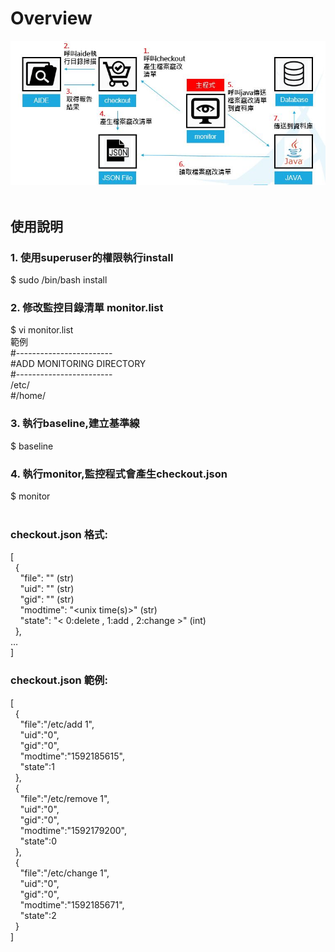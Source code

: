 # Overview
![image](img/overview.JPG?raw=true "Overview") <br />
<br />
## 使用說明

### 1. 使用superuser的權限執行install
$ sudo /bin/bash install <br />
### 2. 修改監控目錄清單 monitor.list
$ vi monitor.list <br />
範例 <br />
\#------------------------ <br />
\#ADD MONITORING DIRECTORY <br />
\#------------------------ <br />
/etc/ <br />
\#/home/ <br />
### 3. 執行baseline,建立基準線
$ baseline <br />
### 4. 執行monitor,監控程式會產生checkout.json
$ monitor <br />
<br />
### checkout.json 格式:
[ <br />
&nbsp;&nbsp;{ <br />
&nbsp;&nbsp;&nbsp;&nbsp;"file": "<file path>" (str) <br />
&nbsp;&nbsp;&nbsp;&nbsp;"uid": "<uid>" (str) <br />
&nbsp;&nbsp;&nbsp;&nbsp;"gid": "<gid>" (str) <br />
&nbsp;&nbsp;&nbsp;&nbsp;"modtime": "<unix time(s)>" (str) <br />
&nbsp;&nbsp;&nbsp;&nbsp;"state": "< 0:delete , 1:add , 2:change >" (int) <br />
&nbsp;&nbsp;}, <br />
… <br />
]<br />
### checkout.json 範例:
[ <br />
&nbsp;&nbsp;{ <br />
&nbsp;&nbsp;&nbsp;&nbsp;"file":"/etc/add 1", <br />
&nbsp;&nbsp;&nbsp;&nbsp;"uid":"0", <br />
&nbsp;&nbsp;&nbsp;&nbsp;"gid":"0", <br />
&nbsp;&nbsp;&nbsp;&nbsp;"modtime":"1592185615", <br />
&nbsp;&nbsp;&nbsp;&nbsp;"state":1 <br />
&nbsp;&nbsp;}, <br />
&nbsp;&nbsp;{ <br />
&nbsp;&nbsp;&nbsp;&nbsp;"file":"/etc/remove 1", <br />
&nbsp;&nbsp;&nbsp;&nbsp;"uid":"0", <br />
&nbsp;&nbsp;&nbsp;&nbsp;"gid":"0", <br />
&nbsp;&nbsp;&nbsp;&nbsp;"modtime":"1592179200", <br />
&nbsp;&nbsp;&nbsp;&nbsp;"state":0 <br />
&nbsp;&nbsp;}, <br />
&nbsp;&nbsp;{ <br />
&nbsp;&nbsp;&nbsp;&nbsp;"file":"/etc/change 1", <br />
&nbsp;&nbsp;&nbsp;&nbsp;"uid":"0", <br />
&nbsp;&nbsp;&nbsp;&nbsp;"gid":"0", <br />
&nbsp;&nbsp;&nbsp;&nbsp;"modtime":"1592185671", <br />
&nbsp;&nbsp;&nbsp;&nbsp;"state":2 <br />
&nbsp;&nbsp;} <br />
] <br />